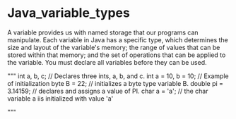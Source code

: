 # Java_variable_types
A variable provides us with named storage that our programs can manipulate.
Each variable in Java has a specific type, which determines the size and layout of the variable's memory; 
the range of values that can be stored within that memory; and the set of operations that can be applied to the variable.
You must declare all variables before they can be used.


"""
int a, b, c;         // Declares three ints, a, b, and c.
int a = 10, b = 10;  // Example of initialization
byte B = 22;         // initializes a byte type variable B.
double pi = 3.14159; // declares and assigns a value of PI.
char a = 'a';        // the char variable a iis initialized with value 'a'

"""
